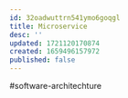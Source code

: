 ```yaml
---
id: 32oadwuttrn541ymo6goqgl
title: Microservice
desc: ''
updated: 1721120170874
created: 1659496157972
published: false
---
```

<!-- markdownlint-disable no-missing-space-atx -->
#software-architechture
<!-- markdownlint-disable no-missing-space-atx -->